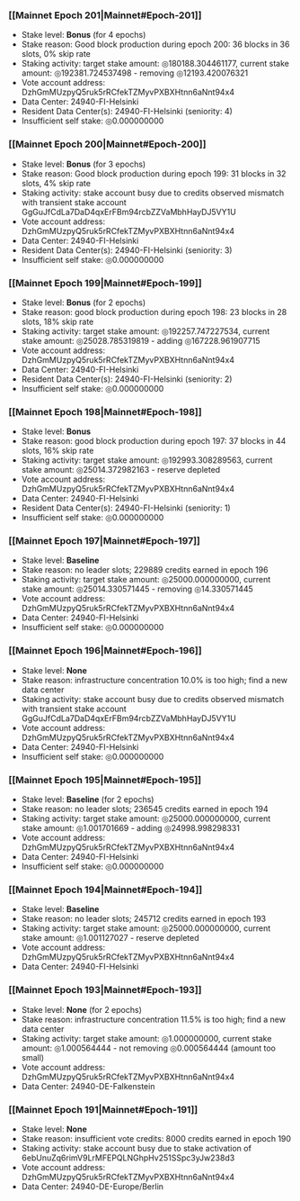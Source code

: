 ### [[Mainnet Epoch 201|Mainnet#Epoch-201]]
* Stake level: **Bonus** (for 4 epochs)
* Stake reason: Good block production during epoch 200: 36 blocks in 36 slots, 0% skip rate
* Staking activity: target stake amount: ◎180188.304461177, current stake amount: ◎192381.724537498 - removing ◎12193.420076321
* Vote account address: DzhGmMUzpyQ5ruk5rRCfekTZMyvPXBXHtnn6aNnt94x4
* Data Center: 24940-FI-Helsinki
* Resident Data Center(s): 24940-FI-Helsinki (seniority: 4)
* Insufficient self stake: ◎0.000000000
### [[Mainnet Epoch 200|Mainnet#Epoch-200]]
* Stake level: **Bonus** (for 3 epochs)
* Stake reason: Good block production during epoch 199: 31 blocks in 32 slots, 4% skip rate
* Staking activity: stake account busy due to credits observed mismatch with transient stake account GgGuJfCdLa7DaD4qxErFBm94rcbZZVaMbhHayDJ5VY1U
* Vote account address: DzhGmMUzpyQ5ruk5rRCfekTZMyvPXBXHtnn6aNnt94x4
* Data Center: 24940-FI-Helsinki
* Resident Data Center(s): 24940-FI-Helsinki (seniority: 3)
* Insufficient self stake: ◎0.000000000
### [[Mainnet Epoch 199|Mainnet#Epoch-199]]
* Stake level: **Bonus** (for 2 epochs)
* Stake reason: good block production during epoch 198: 23 blocks in 28 slots, 18% skip rate
* Staking activity: target stake amount: ◎192257.747227534, current stake amount: ◎25028.785319819 - adding ◎167228.961907715
* Vote account address: DzhGmMUzpyQ5ruk5rRCfekTZMyvPXBXHtnn6aNnt94x4
* Data Center: 24940-FI-Helsinki
* Resident Data Center(s): 24940-FI-Helsinki (seniority: 2)
* Insufficient self stake: ◎0.000000000
### [[Mainnet Epoch 198|Mainnet#Epoch-198]]
* Stake level: **Bonus**
* Stake reason: good block production during epoch 197: 37 blocks in 44 slots, 16% skip rate
* Staking activity: target stake amount: ◎192993.308289563, current stake amount: ◎25014.372982163 - reserve depleted
* Vote account address: DzhGmMUzpyQ5ruk5rRCfekTZMyvPXBXHtnn6aNnt94x4
* Data Center: 24940-FI-Helsinki
* Resident Data Center(s): 24940-FI-Helsinki (seniority: 1)
* Insufficient self stake: ◎0.000000000
### [[Mainnet Epoch 197|Mainnet#Epoch-197]]
* Stake level: **Baseline**
* Stake reason: no leader slots; 229889 credits earned in epoch 196
* Staking activity: target stake amount: ◎25000.000000000, current stake amount: ◎25014.330571445 - removing ◎14.330571445
* Vote account address: DzhGmMUzpyQ5ruk5rRCfekTZMyvPXBXHtnn6aNnt94x4
* Data Center: 24940-FI-Helsinki
* Insufficient self stake: ◎0.000000000
### [[Mainnet Epoch 196|Mainnet#Epoch-196]]
* Stake level: **None**
* Stake reason: infrastructure concentration 10.0% is too high; find a new data center
* Staking activity: stake account busy due to credits observed mismatch with transient stake account GgGuJfCdLa7DaD4qxErFBm94rcbZZVaMbhHayDJ5VY1U
* Vote account address: DzhGmMUzpyQ5ruk5rRCfekTZMyvPXBXHtnn6aNnt94x4
* Data Center: 24940-FI-Helsinki
* Insufficient self stake: ◎0.000000000
### [[Mainnet Epoch 195|Mainnet#Epoch-195]]
* Stake level: **Baseline** (for 2 epochs)
* Stake reason: no leader slots; 236545 credits earned in epoch 194
* Staking activity: target stake amount: ◎25000.000000000, current stake amount: ◎1.001701669 - adding ◎24998.998298331
* Vote account address: DzhGmMUzpyQ5ruk5rRCfekTZMyvPXBXHtnn6aNnt94x4
* Data Center: 24940-FI-Helsinki
* Insufficient self stake: ◎0.000000000
### [[Mainnet Epoch 194|Mainnet#Epoch-194]]
* Stake level: **Baseline**
* Stake reason: no leader slots; 245712 credits earned in epoch 193
* Staking activity: target stake amount: ◎25000.000000000, current stake amount: ◎1.001127027 - reserve depleted
* Vote account address: DzhGmMUzpyQ5ruk5rRCfekTZMyvPXBXHtnn6aNnt94x4
* Data Center: 24940-FI-Helsinki
### [[Mainnet Epoch 193|Mainnet#Epoch-193]]
* Stake level: **None** (for 2 epochs)
* Stake reason: infrastructure concentration 11.5% is too high; find a new data center
* Staking activity: target stake amount: ◎1.000000000, current stake amount: ◎1.000564444 - not removing ◎0.000564444 (amount too small)
* Vote account address: DzhGmMUzpyQ5ruk5rRCfekTZMyvPXBXHtnn6aNnt94x4
* Data Center: 24940-DE-Falkenstein
### [[Mainnet Epoch 191|Mainnet#Epoch-191]]
* Stake level: **None**
* Stake reason: insufficient vote credits: 8000 credits earned in epoch 190
* Staking activity: stake account busy due to stake activation of 6ebUnuZq6rimV9LrMFEPQLNGhpHv251SSpc3yJw238d3
* Vote account address: DzhGmMUzpyQ5ruk5rRCfekTZMyvPXBXHtnn6aNnt94x4
* Data Center: 24940-DE-Europe/Berlin